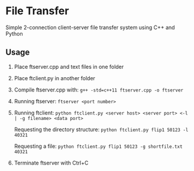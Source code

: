 # File Transfer

Simple 2-connection client-server file transfer system using C++ and Python

## Usage
1. Place ftserver.cpp and text files in one folder
2. Place ftclient.py in another folder

3. Compile ftserver.cpp with:
`g++ -std=c++11 ftserver.cpp -o ftserver`

4. Running ftserver:
`ftserver <port number>`

5. Running ftclient:
`python ftclient.py <server host> <server port> <-l | -g filename> <data port>`

   Requesting the directory structure:  `python ftclient.py flip1 50123 -l 40321`

   Requesting a file:  `python ftclient.py flip1 50123 -g shortfile.txt 40321`

6. Terminate ftserver with Ctrl+C
